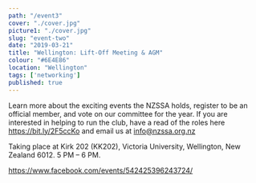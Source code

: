 ```yaml
---
path: "/event3"
cover: "./cover.jpg"
picture1: "./cover.jpg"
slug: "event-two"
date: "2019-03-21"
title: "Wellington: Lift-Off Meeting & AGM"
colour: "#6E4E86"
location: "Wellington"
tags: ['networking']
published: true
---
```

Learn more about the exciting events the NZSSA holds, register to be an official member, and vote on our committee for the year. If you are interested in helping to run the club, have a read of the roles here https://bit.ly/2F5ccKo and email us at info@nzssa.org.nz

Taking place at Kirk 202 (KK202), Victoria University, Wellington, New Zealand 6012. 5 PM – 6 PM. 

https://www.facebook.com/events/542425396243724/ 
